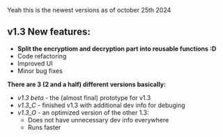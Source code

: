 Yeah this is the newest versions as of october 25th 2024

## **v1.3 New features:**
- **Split the encryptiom and decryption part into reusable functions :D**
- Code refactoring
- Improved UI
- Minor bug fixes

**There are 3 (2 and a half) different versions basically:**
- _v1.3 beta_ - the (almost final) prototype for v1.3
- _v1.3_C_ - finished v1.3 with additional dev info for debuging
- _v1.3_O_ - an optimized version of the other 1.3:
    - Does not have unnecessary dev info everywhere
    - Runs faster
